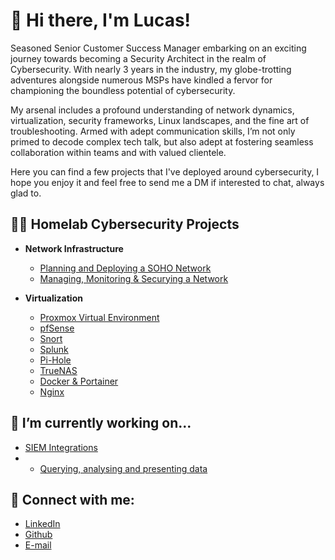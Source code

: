 <h1>👋 Hi there, I'm Lucas! <br/></h1>

Seasoned Senior Customer Success Manager embarking on an exciting journey towards becoming a Security Architect in the realm of Cybersecurity. With nearly 3 years in the industry, my globe-trotting adventures alongside numerous MSPs have kindled a fervor for championing the boundless potential of cybersecurity.

My arsenal includes a profound understanding of network dynamics, virtualization, security frameworks, Linux landscapes, and the fine art of troubleshooting. Armed with adept communication skills, I’m not only primed to decode complex tech talk, but also adept at fostering seamless collaboration within teams and with valued clientele.

Here you can find a few projects that I've deployed around cybersecurity, I hope you enjoy it and feel free to send me a DM if interested to chat, always glad to.

<h2>👨‍💻 Homelab Cybersecurity Projects</h2>

- <b>Network Infrastructure</b>
  - [Planning and Deploying a SOHO Network]()
  - [Managing, Monitoring & Securying a Network]()

- <b>Virtualization</b>
  - [Proxmox Virtual Environment](https://github.com/olucasxavier/ProxmoxVirtualEnvironment)
  - [pfSense](https://github.com/olucasxavier/pfSense/)
  - [Snort](https://github.com/olucasxavier/Snort/)
  - [Splunk]()
  - [Pi-Hole](https://github.com/olucasxavier/Pi-Hole/)
  - [TrueNAS]()
  - [Docker & Portainer]()
  - [Nginx]()
 
<h2>🔭 I’m currently working on...</h2>

  - [SIEM Integrations]()
  - - [Querying, analysing and presenting data]()

<h2> 🤳 Connect with me:</h2>

- [LinkedIn](https://www.linkedin.com/in/oilucasxavier/)
- [Github](https://github.com/olucasxavier)
- [E-mail](oilucasxavier@gmail.com)

<!--
**joshmadakor1/joshmadakor1** is a ✨ _special_ ✨ repository because its `README.md` (this file) appears on your GitHub profile.

Here are some ideas to get you started:

- 🔭 I’m currently working on ...
- 🌱 I’m currently learning ...
- 👯 I’m looking to collaborate on ...
- 🤔 I’m looking for help with ...
- 💬 Ask me about ...
- 📫 How to reach me: ...
- 😄 Pronouns: ...
- ⚡ Fun fact: ...
-->
